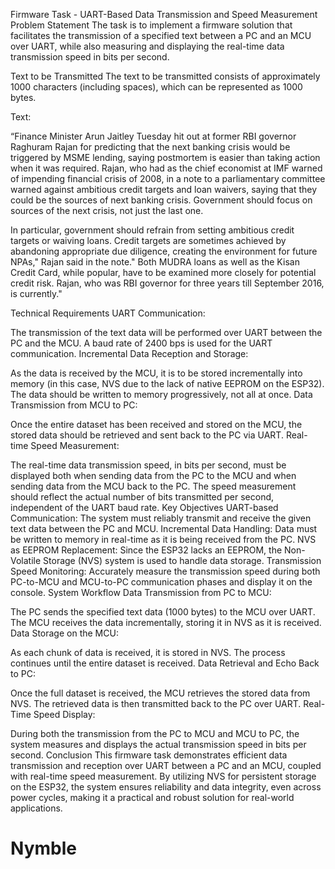 Firmware Task - UART-Based Data Transmission and Speed Measurement
Problem Statement
The task is to implement a firmware solution that facilitates the transmission of a specified text between a PC and an MCU over UART, while also measuring and displaying the real-time data transmission speed in bits per second.

Text to be Transmitted
The text to be transmitted consists of approximately 1000 characters (including spaces), which can be represented as 1000 bytes.

Text:

“Finance Minister Arun Jaitley Tuesday hit out at former RBI governor Raghuram Rajan for predicting that the next banking crisis would be triggered by MSME lending, saying postmortem is easier than taking action when it was required. Rajan, who had as the chief economist at IMF warned of impending financial crisis of 2008, in a note to a parliamentary committee warned against ambitious credit targets and loan waivers, saying that they could be the sources of next banking crisis. Government should focus on sources of the next crisis, not just the last one.

In particular, government should refrain from setting ambitious credit targets or waiving loans. Credit targets are sometimes achieved by abandoning appropriate due diligence, creating the environment for future NPAs," Rajan said in the note." Both MUDRA loans as well as the Kisan Credit Card, while popular, have to be examined more closely for potential credit risk. Rajan, who was RBI governor for three years till September 2016, is currently."

Technical Requirements
UART Communication:

The transmission of the text data will be performed over UART between the PC and the MCU.
A baud rate of 2400 bps is used for the UART communication.
Incremental Data Reception and Storage:

As the data is received by the MCU, it is to be stored incrementally into memory (in this case, NVS due to the lack of native EEPROM on the ESP32).
The data should be written to memory progressively, not all at once.
Data Transmission from MCU to PC:

Once the entire dataset has been received and stored on the MCU, the stored data should be retrieved and sent back to the PC via UART.
Real-time Speed Measurement:

The real-time data transmission speed, in bits per second, must be displayed both when sending data from the PC to the MCU and when sending data from the MCU back to the PC.
The speed measurement should reflect the actual number of bits transmitted per second, independent of the UART baud rate.
Key Objectives
UART-based Communication: The system must reliably transmit and receive the given text data between the PC and MCU.
Incremental Data Handling: Data must be written to memory in real-time as it is being received from the PC.
NVS as EEPROM Replacement: Since the ESP32 lacks an EEPROM, the Non-Volatile Storage (NVS) system is used to handle data storage.
Transmission Speed Monitoring: Accurately measure the transmission speed during both PC-to-MCU and MCU-to-PC communication phases and display it on the console.
System Workflow
Data Transmission from PC to MCU:

The PC sends the specified text data (1000 bytes) to the MCU over UART.
The MCU receives the data incrementally, storing it in NVS as it is received.
Data Storage on the MCU:

As each chunk of data is received, it is stored in NVS. The process continues until the entire dataset is received.
Data Retrieval and Echo Back to PC:

Once the full dataset is received, the MCU retrieves the stored data from NVS.
The retrieved data is then transmitted back to the PC over UART.
Real-Time Speed Display:

During both the transmission from the PC to MCU and MCU to PC, the system measures and displays the actual transmission speed in bits per second.
Conclusion
This firmware task demonstrates efficient data transmission and reception over UART between a PC and an MCU, coupled with real-time speed measurement. By utilizing NVS for persistent storage on the ESP32, the system ensures reliability and data integrity, even across power cycles, making it a practical and robust solution for real-world applications.

# Nymble
